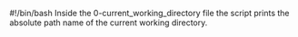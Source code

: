 #!/bin/bash
Inside the 0-current_working_directory file the script prints the absolute path name of the current working directory.

